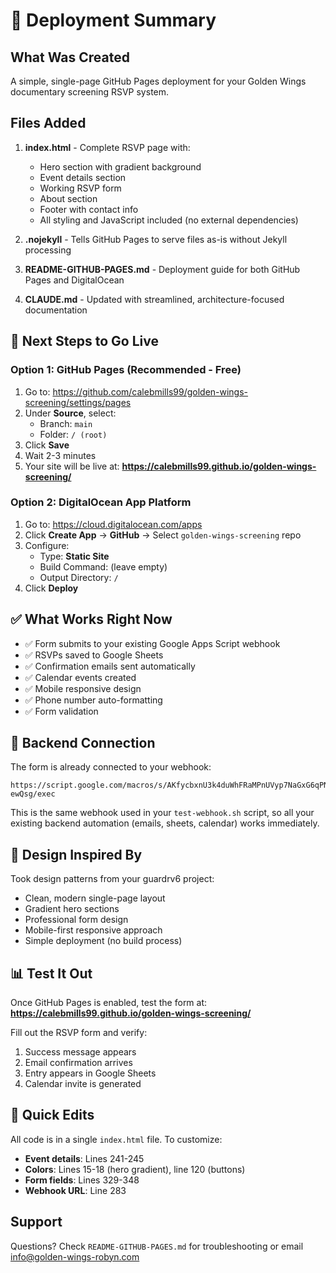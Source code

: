# 🚀 Deployment Summary

## What Was Created

A simple, single-page GitHub Pages deployment for your Golden Wings documentary screening RSVP system.

## Files Added

1. **index.html** - Complete RSVP page with:
   - Hero section with gradient background
   - Event details section
   - Working RSVP form
   - About section
   - Footer with contact info
   - All styling and JavaScript included (no external dependencies)

2. **.nojekyll** - Tells GitHub Pages to serve files as-is without Jekyll processing

3. **README-GITHUB-PAGES.md** - Deployment guide for both GitHub Pages and DigitalOcean

4. **CLAUDE.md** - Updated with streamlined, architecture-focused documentation

## 🎯 Next Steps to Go Live

### Option 1: GitHub Pages (Recommended - Free)

1. Go to: https://github.com/calebmills99/golden-wings-screening/settings/pages
2. Under **Source**, select:
   - Branch: `main`
   - Folder: `/ (root)`
3. Click **Save**
4. Wait 2-3 minutes
5. Your site will be live at: **https://calebmills99.github.io/golden-wings-screening/**

### Option 2: DigitalOcean App Platform

1. Go to: https://cloud.digitalocean.com/apps
2. Click **Create App** → **GitHub** → Select `golden-wings-screening` repo
3. Configure:
   - Type: **Static Site**
   - Build Command: (leave empty)
   - Output Directory: `/`
4. Click **Deploy**

## ✅ What Works Right Now

- ✅ Form submits to your existing Google Apps Script webhook
- ✅ RSVPs saved to Google Sheets
- ✅ Confirmation emails sent automatically
- ✅ Calendar events created
- ✅ Mobile responsive design
- ✅ Phone number auto-formatting
- ✅ Form validation

## 🔗 Backend Connection

The form is already connected to your webhook:
```
https://script.google.com/macros/s/AKfycbxnU3k4duWhFRaMPnUVyp7NaGxG6qPN2Py43eNwCBZz8S0DN5xcMLgUdMAMb7iQ-ewQsg/exec
```

This is the same webhook used in your `test-webhook.sh` script, so all your existing backend automation (emails, sheets, calendar) works immediately.

## 🎨 Design Inspired By

Took design patterns from your guardrv6 project:
- Clean, modern single-page layout
- Gradient hero sections
- Professional form design
- Mobile-first responsive approach
- Simple deployment (no build process)

## 📊 Test It Out

Once GitHub Pages is enabled, test the form at:
**https://calebmills99.github.io/golden-wings-screening/**

Fill out the RSVP form and verify:
1. Success message appears
2. Email confirmation arrives
3. Entry appears in Google Sheets
4. Calendar invite is generated

## 🔧 Quick Edits

All code is in a single `index.html` file. To customize:

- **Event details**: Lines 241-245
- **Colors**: Lines 15-18 (hero gradient), line 120 (buttons)
- **Form fields**: Lines 329-348
- **Webhook URL**: Line 283

## Support

Questions? Check `README-GITHUB-PAGES.md` for troubleshooting or email info@golden-wings-robyn.com
